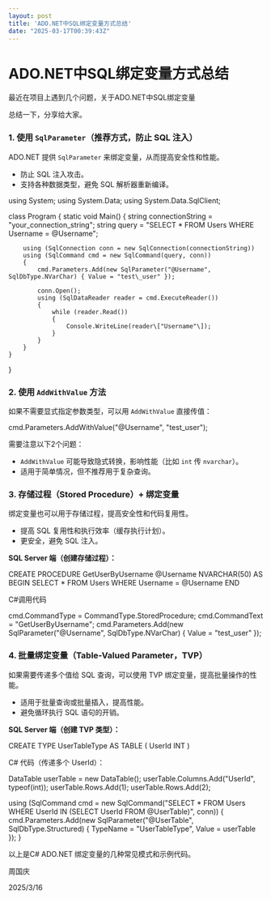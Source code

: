 ```yaml
---
layout: post
title: 'ADO.NET中SQL绑定变量方式总结'
date: "2025-03-17T00:39:43Z"
---
```

ADO.NET中SQL绑定变量方式总结
===================

最近在项目上遇到几个问题，关于ADO.NET中SQL绑定变量

总结一下，分享给大家。

### **1\. 使用 `SqlParameter`（推荐方式，防止 SQL 注入）**

ADO.NET 提供 `SqlParameter` 来绑定变量，从而提高安全性和性能。

*   防止 SQL 注入攻击。
*   支持各种数据类型，避免 SQL 解析器重新编译。

using System;
using System.Data;
using System.Data.SqlClient;

class Program
{
    static void Main()
    {
        string connectionString = "your\_connection\_string";
        string query = "SELECT \* FROM Users WHERE Username = @Username";

        using (SqlConnection conn = new SqlConnection(connectionString))
        using (SqlCommand cmd = new SqlCommand(query, conn))
        {
            cmd.Parameters.Add(new SqlParameter("@Username", SqlDbType.NVarChar) { Value = "test\_user" });

            conn.Open();
            using (SqlDataReader reader = cmd.ExecuteReader())
            {
                while (reader.Read())
                {
                    Console.WriteLine(reader\["Username"\]);
                }
            }
        }
    }
}

### **2\. 使用 `AddWithValue` 方法**

如果不需要显式指定参数类型，可以用 `AddWithValue` 直接传值：

cmd.Parameters.AddWithValue("@Username", "test\_user");

需要注意以下2个问题：

*   `AddWithValue` 可能导致隐式转换，影响性能（比如 `int` 传 `nvarchar`）。
*   适用于简单情况，但不推荐用于复杂查询。

### **3\. 存储过程（Stored Procedure）+ 绑定变量**

绑定变量也可以用于存储过程，提高安全性和代码复用性。

*   提高 SQL 复用性和执行效率（缓存执行计划）。
*   更安全，避免 SQL 注入。

**SQL Server 端（创建存储过程）：**

CREATE PROCEDURE GetUserByUsername
    @Username NVARCHAR(50)
AS
BEGIN
    SELECT \* FROM Users WHERE Username \= @Username
END

C#调用代码

cmd.CommandType = CommandType.StoredProcedure;
cmd.CommandText \= "GetUserByUsername";
cmd.Parameters.Add(new SqlParameter("@Username", SqlDbType.NVarChar) { Value = "test\_user" });

### 4\. 批量绑定变量（Table-Valued Parameter，TVP）

如果需要传递多个值给 SQL 查询，可以使用 TVP 绑定变量，提高批量操作的性能。

*   适用于批量查询或批量插入，提高性能。
*   避免循环执行 SQL 语句的开销。

**SQL Server 端（创建 TVP 类型）：**

CREATE TYPE UserTableType AS TABLE 
(
    UserId INT
)

C# 代码（传递多个 UserId）：

DataTable userTable = new DataTable();
userTable.Columns.Add("UserId", typeof(int));
userTable.Rows.Add(1);
userTable.Rows.Add(2);

using (SqlCommand cmd = new SqlCommand("SELECT \* FROM Users WHERE UserId IN (SELECT UserId FROM @UserTable)", conn))
{
    cmd.Parameters.Add(new SqlParameter("@UserTable", SqlDbType.Structured) { TypeName = "UserTableType", Value = userTable });
}

以上是C# ADO.NET 绑定变量的几种常见模式和示例代码。

周国庆

2025/3/16
